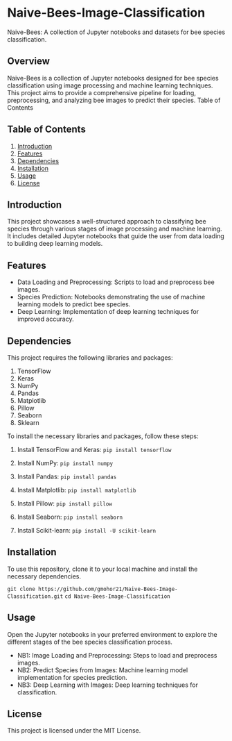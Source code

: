 # Naive-Bees-Image-Classification

Naive-Bees: A collection of Jupyter notebooks and datasets for bee species classification.

## Overview

Naive-Bees is a collection of Jupyter notebooks designed for bee species classification using image processing and machine learning techniques. This project aims to provide a comprehensive pipeline for loading, preprocessing, and analyzing bee images to predict their species.
Table of Contents

## Table of Contents

1. [Introduction](#introduction)
2. [Features](#features)
3. [Dependencies](#dependencies)
4. [Installation](#installation)
5. [Usage](#usage)
7. [License](#license)

## Introduction

This project showcases a well-structured approach to classifying bee species through various stages of image processing and machine learning. It includes detailed Jupyter notebooks that guide the user from data loading to building deep learning models.

## Features

 - Data Loading and Preprocessing: Scripts to load and preprocess bee images.
 - Species Prediction: Notebooks demonstrating the use of machine learning models to predict bee species.
 - Deep Learning: Implementation of deep learning techniques for improved accuracy.

## Dependencies

This project requires the following libraries and packages:

1. TensorFlow
2. Keras
3. NumPy
4. Pandas
5. Matplotlib
6. Pillow
7. Seaborn
8. Sklearn

To install the necessary libraries and packages, follow these steps:

1. Install TensorFlow and Keras: `pip install tensorflow`

2. Install NumPy: `pip install numpy`

3. Install Pandas: `pip install pandas`

4. Install Matplotlib: `pip install matplotlib`

5. Install Pillow: `pip install pillow`

6. Install Seaborn: `pip install seaborn`

7. Install Scikit-learn: `pip install -U scikit-learn`

## Installation

To use this repository, clone it to your local machine and install the necessary dependencies.

`git clone https://github.com/gmohor21/Naive-Bees-Image-Classification.git`
`cd Naive-Bees-Image-Classification`

## Usage

Open the Jupyter notebooks in your preferred environment to explore the different stages of the bee species classification process.

 - NB1: Image Loading and Preprocessing: Steps to load and preprocess images.
 - NB2: Predict Species from Images: Machine learning model implementation for species prediction.
 - NB3: Deep Learning with Images: Deep learning techniques for classification.

## License

This project is licensed under the MIT License.
